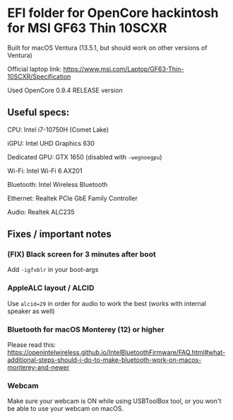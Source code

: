 # EFI folder for OpenCore hackintosh for MSI GF63 Thin 10SCXR

Built for macOS Ventura (13.5.1, but should work on other versions of Ventura)

Official laptop link: https://www.msi.com/Laptop/GF63-Thin-10SCXR/Specification

Used OpenCore 0.9.4 RELEASE version


## Useful specs:

CPU: Intel i7-10750H (Comet Lake)

iGPU: Intel UHD Graphics 630

Dedicated GPU: GTX 1650 (disabled with `-wegnoegpu`)

Wi-Fi: Intel Wi-Fi 6 AX201

Bluetooth: Intel Wireless Bluetooth

Ethernet: Realtek PCIe GbE Family Controller

Audio: Realtek ALC235

## Fixes / important notes

### (FIX) Black screen for 3 minutes after boot

Add `-igfxblr` in your boot-args

### AppleALC layout / ALCID

Use `alcid=29` in order for audio to work the best (works with internal speaker as well)

### Bluetooth for macOS Monterey (12) or higher

Please read this: https://openintelwireless.github.io/IntelBluetoothFirmware/FAQ.html#what-additional-steps-should-i-do-to-make-bluetooth-work-on-macos-monterey-and-newer

### Webcam

Make sure your webcam is ON while using USBToolBox tool, or you won't be able to use your webcam on macOS.



